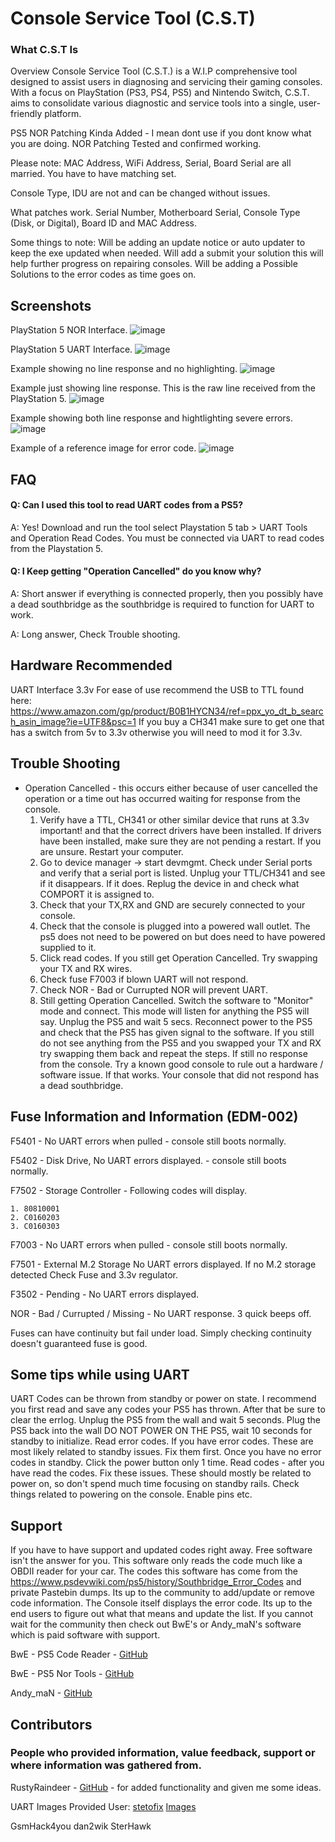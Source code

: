 # Console Service Tool (C.S.T) #


### What C.S.T Is ###
Overview
Console Service Tool (C.S.T.) is a W.I.P comprehensive tool designed to assist users in diagnosing and servicing their gaming consoles. With a focus on PlayStation (PS3, PS4, PS5) and Nintendo Switch, C.S.T. aims to consolidate various diagnostic and service tools into a single, user-friendly platform.


PS5 NOR Patching Kinda Added - I mean dont use if you dont know what you are doing.
NOR Patching Tested and confirmed working.

Please note: 
MAC Address, WiFi Address, Serial, Board Serial are all married. You have to have matching set.

Console Type, IDU are not and can be changed without issues. 

What patches work. Serial Number, Motherboard Serial, Console Type (Disk, or Digital), Board ID and MAC Address. 

Some things to note: 
Will be adding an update notice or auto updater to keep the exe updated when needed. 
Will add a submit your solution this will help further progress on repairing consoles. 
Will be adding a Possible Solutions to the error codes as time goes on.

## Screenshots

PlayStation 5 NOR Interface.
![image](https://github.com/amoamare/ConsoleServiceTool/assets/15149902/d5b20998-c0ea-4e0d-8a4d-b8f7309961e3)

PlayStation 5 UART Interface.
![image](https://github.com/amoamare/ConsoleServiceTool/assets/15149902/962053bb-006c-4e6f-9a43-4ad768334d87)

Example showing no line response and no highlighting. 
![image](https://github.com/amoamare/ConsoleServiceTool/assets/15149902/7a338443-1666-4a01-b734-53cc38b84784)

Example just showing line response. This is the raw line received from the PlayStation 5.
![image](https://github.com/amoamare/ConsoleServiceTool/assets/15149902/0570b58e-fd9c-4c13-9930-7915aa127305)

Example showing both line response and hightlighting severe errors.
![image](https://github.com/amoamare/ConsoleServiceTool/assets/15149902/3d4e5a81-11ed-4d03-8329-1fb33608355c)

Example of a reference image for error code. 
![image](https://github.com/amoamare/ConsoleServiceTool/assets/15149902/d9863882-3615-4b21-99c1-c32cb557cbad)

## FAQ

#### Q: Can I used this tool to read UART codes from a PS5?

A: Yes! Download and run the tool select Playstation 5 tab > UART Tools and Operation Read Codes. You must be connected via UART to read codes from the Playstation 5.

#### Q: I Keep getting "Operation Cancelled" do you know why?

A: Short answer if everything is connected properly, then you possibly have a dead southbridge as the southbridge is required to function for UART to work.

A: Long answer, Check Trouble shooting.

## Hardware Recommended
UART Interface 3.3v
For ease of use recommend the USB to TTL found here: https://www.amazon.com/gp/product/B0B1HYCN34/ref=ppx_yo_dt_b_search_asin_image?ie=UTF8&psc=1
If you buy a CH341 make sure to get one that has a switch from 5v to 3.3v otherwise you will need to mod it for 3.3v. 


## Trouble Shooting
* Operation Cancelled - this occurs either because of user cancelled the operation or a time out has occurred waiting for response from the console. 
    1. Verify have a TTL, CH341 or other similar device that runs at 3.3v important! and that the correct drivers have been installed. If drivers have been installed, make sure they are not pending a restart. If you are unsure. Restart your computer. 
    2. Go to device manager -> start devmgmt. Check under Serial ports and verify that a serial port is listed. Unplug your TTL/CH341 and see if it disappears. If it does. Replug the device in and check what COMPORT it is assigned to. 
    3. Check that your TX,RX and GND are securely connected to your console.
    4. Check that the console is plugged into a powered wall outlet. The ps5 does not need to be powered on but does need to have powered supplied to it. 
    5. Click read codes. If you still get Operation Cancelled. Try swapping your TX and RX wires.
    6. Check fuse F7003 if blown UART will not respond.
    7. Check NOR - Bad or Currupted NOR will prevent UART.
    8. Still getting Operation Cancelled. Switch the software to "Monitor" mode and connect. This mode will listen for anything the PS5 will say. Unplug the PS5 and wait 5 secs. Reconnect power to the PS5 and check that the PS5 has given signal to the software. If you still do not see anything from the PS5 and you swapped your TX and RX try swapping them back and repeat the steps. If still no response from the console. Try a known good console to rule out a hardware / software issue. If that works. Your console that did not respond has a dead southbridge.

## Fuse Information and Information (EDM-002)
F5401 - No UART errors when pulled - console still boots normally.

F5402 - Disk Drive, No UART errors displayed. - console still boots normally.

F7502 - Storage Controller - Following codes will display.

    1. 80810001
    2. C0160203
    3. C0160303 

F7003 - No UART errors when pulled - console still boots normally. 

F7501 - External M.2 Storage No UART errors displayed. If no M.2 storage detected Check Fuse and 3.3v regulator.

F3502 - Pending - No UART errors displayed.

NOR - Bad / Currupted / Missing - No UART response. 3 quick beeps off.

Fuses can have continuity but fail under load. Simply checking continuity doesn't guaranteed fuse is good.


## Some tips while using UART
UART Codes can be thrown from standby or power on state. 
I recommend you first read and save any codes your PS5 has thrown. After that be sure to clear the errlog.
Unplug the PS5 from the wall and wait 5 seconds. 
Plug the PS5 back into the wall DO NOT POWER ON THE PS5, wait 10 seconds for standby to initialize.
Read error codes. If you have error codes. These are most likely related to standby issues. Fix them first. 
Once you have no error codes in standby.
Click the power button only 1 time. 
Read codes - after you have read the codes. Fix these issues. These should mostly be related to power on, so don't spend much time focusing on standby rails.
Check things related to powering on the console. Enable pins etc. 


## Support

If you have to have support and updated codes right away. Free software isn't the answer for you. This software only reads the code much like a OBDII reader for your car. The codes this software has come from the https://www.psdevwiki.com/ps5/history/Southbridge_Error_Codes and private Pastebin dumps. Its up to the community to add/update or remove code information. The Console itself displays the error code. Its up to the end users to figure out what that means and update the list. If you cannot wait for the community then check out BwE's or Andy_maN's software which is paid software with support.

BwE - PS5 Code Reader - [GitHub](https://github.com/BetterWayElectronics/ps5-code-reader)

BwE - PS5 Nor Tools - [GitHub](https://github.com/BetterWayElectronics/ps5-nor-tool)

Andy_maN - [GitHub](https://github.com/andy-man/ps5-wee-tools)

## Contributors
### People who provided information, value feedback, support or where information was gathered from.

RustyRaindeer - [GitHub](https://github.com/RustyRaindeer) - for added functionality and given me some ideas. 

UART Images Provided
User: [stetofix](https://gbatemp.net/members/stetofix.670642/) [Images](https://gbatemp.net/threads/ps5-uart-commands.642741/page-3)

GsmHack4you
dan2wik
SterHawk
